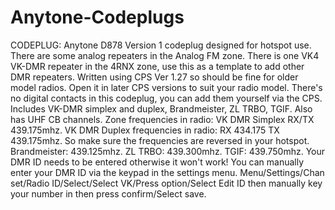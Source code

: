# Anytone-Codeplugs
CODEPLUG: Anytone D878 Version 1 codeplug designed for hotspot use. 
There are some analog repeaters in the Analog FM zone. 
There is one VK4 VK-DMR repeater in the 4RNX zone, use this as a template to add other DMR repeaters.
Written using CPS Ver 1.27 so should be fine for older model radios.
Open it in later CPS versions to suit your radio model.
There's no digital contacts in this codeplug, you can add them yourself via the CPS.
Includes VK-DMR simplex and duplex, Brandmeister, ZL TRBO, TGIF.
Also has UHF CB channels.
Zone frequencies in radio: 
VK DMR Simplex RX/TX 439.175mhz. 
VK DMR Duplex frequencies in radio: RX 434.175 TX 439.175mhz. 
So make sure the frequencies are reversed in your hotspot. 
Brandmeister: 439.125mhz.
ZL TRBO: 439.300mhz.
TGIF: 439.750mhz.
Your DMR ID needs to be entered otherwise it won't work! 
You can manually enter your DMR ID via the keypad in the settings menu. 
Menu/Settings/Chan set/Radio ID/Select/Select VK/Press option/Select Edit ID then manually key your number in then press confirm/Select save. 
